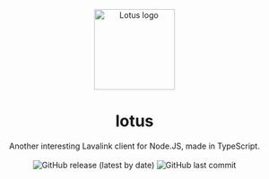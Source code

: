 <div align="center">
	<img width="144" src="https://raw.githubusercontent.com/kajise/lotus/assets/kalpalata.png" alt="Lotus logo">
    	<h1>lotus</h1> 
	Another interesting Lavalink client for Node.JS, made in TypeScript.
	<br/><br/>
	<img alt="GitHub release (latest by date)" src="https://img.shields.io/github/v/release/kajise/lotus?logo=typescript&style=for-the-badge">
	<img alt="GitHub last commit" src="https://img.shields.io/github/last-commit/kajise/lotus?style=for-the-badge">
</div>

